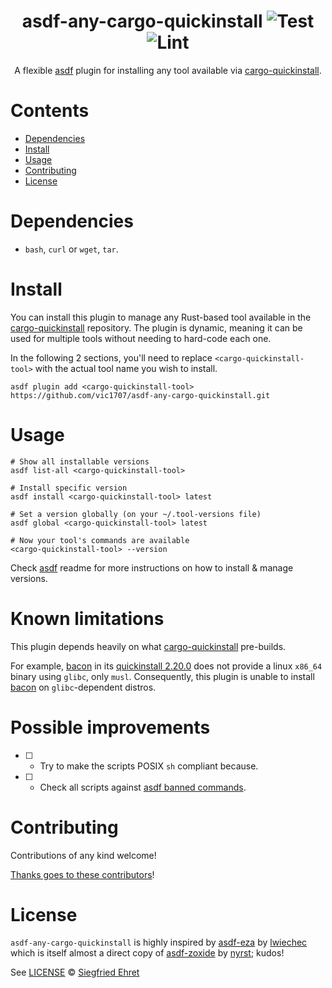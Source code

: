 <div align="center">

# asdf-any-cargo-quickinstall ![Test](https://github.com/vic1707/asdf-any-cargo-quickinstall/workflows/Test/badge.svg) ![Lint](https://github.com/vic1707/asdf-any-cargo-quickinstall/workflows/Lint/badge.svg)

A flexible [asdf](https://asdf-vm.com) plugin for installing any tool available via [cargo-quickinstall](https://github.com/cargo-bins/cargo-quickinstall).

</div>

# Contents

-   [Dependencies](#dependencies)
-   [Install](#install)
-   [Usage](#usage)
-   [Contributing](#contributing)
-   [License](#license)

# Dependencies

-   `bash`, `curl` or `wget`, `tar`.

# Install

You can install this plugin to manage any Rust-based tool available in the [cargo-quickinstall](https://github.com/cargo-bins/cargo-quickinstall) repository.
The plugin is dynamic, meaning it can be used for multiple tools without needing to hard-code each one.

In the following 2 sections, you'll need to replace `<cargo-quickinstall-tool>` with the actual tool name you wish to install.

```shell
asdf plugin add <cargo-quickinstall-tool> https://github.com/vic1707/asdf-any-cargo-quickinstall.git
```

# Usage

```shell
# Show all installable versions
asdf list-all <cargo-quickinstall-tool>

# Install specific version
asdf install <cargo-quickinstall-tool> latest

# Set a version globally (on your ~/.tool-versions file)
asdf global <cargo-quickinstall-tool> latest

# Now your tool's commands are available
<cargo-quickinstall-tool> --version
```

Check [asdf](https://github.com/asdf-vm/asdf) readme for more instructions on how to
install & manage versions.

# Known limitations

This plugin depends heavily on what [cargo-quickinstall](https://github.com/cargo-bins/cargo-quickinstall) pre-builds.

For example, [bacon](https://github.com/Canop/bacon) in its [quickinstall 2.20.0](https://github.com/cargo-bins/cargo-quickinstall/releases/bacon-2.20.0) does not provide a linux `x86_64` binary using `glibc`, only `musl`.
Consequently, this plugin is unable to install [bacon](https://github.com/Canop/bacon) on `glibc`-dependent distros.

# Possible improvements

-   [ ] -   Try to make the scripts POSIX `sh` compliant because.
-   [ ] -   Check all scripts against [asdf banned commands](https://github.com/asdf-vm/asdf/blob/master/test/banned_commands.bats).

# Contributing

Contributions of any kind welcome!

[Thanks goes to these contributors](https://github.com/vic1707/asdf-any-cargo-quickinstall/graphs/contributors)!

# License

`asdf-any-cargo-quickinstall` is highly inspired by [asdf-eza](https://github.com/lwiechec/asdf-eza) by [lwiechec](https://github.com/lwiechec) which is itself almost a direct copy of [asdf-zoxide](https://github.com/nyrst/asdf-zoxide) by [nyrst](https://github.com/nyrst); kudos!

See [LICENSE](LICENSE) © [Siegfried Ehret](https://github.com/SiegfriedEhret/)
